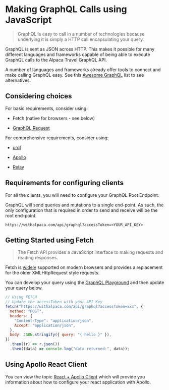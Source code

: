 # Making GraphQL Calls using JavaScript

> GraphQL is easy to call in a number of technologies because underlying it is
> simply a HTTP call encapsulating your query.

GraphQL is sent as JSON across HTTP. This makes it possible for many different
languages and frameworks capable of being able to execute GraphQL calls to the
Alpaca Travel GraphQL API.

A number of languages and frameworks already offer tools to connect and make
calling GraphQL easy. See this
[Awesome GraphQL](https://github.com/chentsulin/awesome-graphql) list to see
alternatives.

## Considering choices

For basic requirements, consider using:

- Fetch (native for browsers - see below)

- [GraphQL Request](https://github.com/prisma-labs/graphql-request)

For comprehensive requirements, consider using:

- [urql](https://formidable.com/open-source/urql/docs/)

- [Apollo](https://www.apollographql.com/)

- [Relay](https://relay.dev/)

## Requirements for configuring clients

For all the clients, you will need to configure your GraphQL Root Endpoint.

GraphQL will send queries and mutations to a single end-point. As such, the only
configuration that is required in order to send and receive will be the root
end-point.

`https://withalpaca.com/api/graphql?accessToken=<YOUR_API_KEY>`

## Getting Started using Fetch

> The Fetch API provides a JavaScript interface to making requests and reading
> responses.

Fetch is [widely](https://caniuse.com/#feat=fetch) supported on modern browsers
and provides a replacement for the older XMLHttpRequest style requests.

You can develop your query using the
[GraphQL Playground](https://withalpaca.com/api/graphql) and then update your
query below.

```javascript
// Using FETCH
// Update the accessToken with your API Key
fetch("https://withalpaca.com/api/graphql?accessToken=xxx", {
  method: "POST",
  headers: {
    "Content-Type": "application/json",
    Accept: "application/json",
  },
  body: JSON.stringify({ query: "{ hello }" }),
})
  .then((r) => r.json())
  .then((data) => console.log("data returned:", data));
```

## Using Apollo React Client

You can view the topic
[React + Apollo Client](/topics/javascript/react/Apollo%20Client/) which will
provide you information about how to configure your react application with
Apollo.
